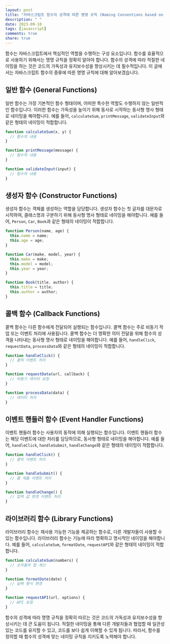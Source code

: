```yaml
---
layout: post
title: "자바스크립트 함수의 성격에 따른 명명 규칙 (Naming Conventions based on the Nature of Functions)"
description: " "
date: 2023-09-10
tags: [javascript]
comments: true
share: true
---
```


함수는 자바스크립트에서 핵심적인 역할을 수행하는 구성 요소입니다. 함수를 효율적으로 사용하기 위해서는 명명 규칙을 정확히 알아야 합니다. 함수의 성격에 따라 적절한 네이밍을 하는 것은 코드의 가독성과 유지보수성을 향상시키는 데 필수적입니다. 이 글에서는 자바스크립트 함수의 종류에 따른 명명 규칙에 대해 알아보겠습니다.

## 일반 함수 (General Functions)

일반 함수는 가장 기본적인 함수 형태이며, 어떠한 특수한 역할도 수행하지 않는 일반적인 함수입니다. 이러한 함수는 가독성을 높이기 위해 동사로 시작하는 동사형 명사 형태로 네이밍을 해야합니다. 예를 들어, `calculateSum`, `printMessage`, `validateInput`와 같은 형태의 네이밍이 적합합니다.

```javascript
function calculateSum(x, y) {
  // 함수의 내용
}

function printMessage(message) {
  // 함수의 내용
}

function validateInput(input) {
  // 함수의 내용
}
```

## 생성자 함수 (Constructor Functions)

생성자 함수는 객체를 생성하는 역할을 담당합니다. 생성자 함수는 첫 글자를 대문자로 시작하여, 클래스명과 구분하기 위해 동사형 명사 형태로 네이밍을 해야합니다. 예를 들어, `Person`, `Car`, `Book`과 같은 형태의 네이밍이 적합합니다.

```javascript
function Person(name, age) {
  this.name = name;
  this.age = age;
}

function Car(make, model, year) {
  this.make = make;
  this.model = model;
  this.year = year;
}

function Book(title, author) {
  this.title = title;
  this.author = author;
}
```

## 콜백 함수 (Callback Functions)

콜백 함수는 다른 함수에게 전달되어 실행되는 함수입니다. 콜백 함수는 주로 비동기 작업 또는 이벤트 처리에 사용됩니다. 콜백 함수는 더 명확한 의미 전달을 위해 함수의 성격을 나타내는 동사형 명사 형태로 네이밍을 해야합니다. 예를 들어, `handleClick`, `requestData`, `processData`와 같은 형태의 네이밍이 적합합니다.

```javascript
function handleClick() {
  // 클릭 이벤트 처리
}

function requestData(url, callback) {
  // 비동기 데이터 요청
}

function processData(data) {
  // 데이터 처리
}
```

## 이벤트 핸들러 함수 (Event Handler Functions)

이벤트 핸들러 함수는 사용자의 동작에 의해 실행되는 함수입니다. 이벤트 핸들러 함수는 해당 이벤트에 대한 처리를 담당하므로, 동사형 형태로 네이밍을 해야합니다. 예를 들어, `handleClick`, `handleSubmit`, `handleChange`와 같은 형태의 네이밍이 적합합니다.

```javascript
function handleClick() {
  // 클릭 이벤트 처리
}

function handleSubmit() {
  // 폼 제출 이벤트 처리
}

function handleChange() {
  // 입력 값 변경 이벤트 처리
}
```

## 라이브러리 함수 (Library Functions)

라이브러리 함수는 재사용 가능한 기능을 제공하는 함수로, 다른 개발자들이 사용할 수 있는 함수입니다. 라이브러리 함수는 기능에 따라 명확하고 명시적인 네이밍을 해야합니다. 예를 들어, `calculateSum`, `formatDate`, `requestAPI`와 같은 형태의 네이밍이 적합합니다.

```javascript
function calculateSum(numbers) {
  // 숫자들의 합 계산
}

function formatDate(date) {
  // 날짜 형식 변경
}

function requestAPI(url, options) {
  // API 요청
}
```

함수의 성격에 따라 명명 규칙을 정확히 따르는 것은 코드의 가독성과 유지보수성을 향상시키는 데 큰 도움이 됩니다. 적절한 네이밍을 통해 다른 개발자들과 협업할 때 일관성 있는 코드를 유지할 수 있고, 코드를 보다 쉽게 이해할 수 있게 됩니다. 따라서, 함수를 정의할 때 함수의 성격에 맞는 네이밍 규칙을 지키도록 노력해야 합니다.
